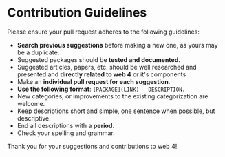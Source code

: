 # Contribution Guidelines

Please ensure your pull request adheres to the following guidelines:

-   **Search previous suggestions** before making a new one, as yours may be a duplicate.
-   Suggested packages should be **tested and documented**.
- Suggested articles, papers, etc. should be well researched and presented and **directly related to web 4** or it's components 
-   Make an **individual pull request for each suggestion**.
-   **Use the following format**:  `[PACKAGE](LINK) - DESCRIPTION.`
-   New categories, or improvements to the existing categorization are welcome.
-   Keep descriptions short and simple, one sentence when possible, but descriptive.
-   End all descriptions with a **period**.
-   Check your spelling and grammar.



Thank you for your suggestions and contributions to web 4!
<!--stackedit_data:
eyJoaXN0b3J5IjpbLTYzMzE4OTk2NCwxMDQ3NTA1NDU5XX0=
-->